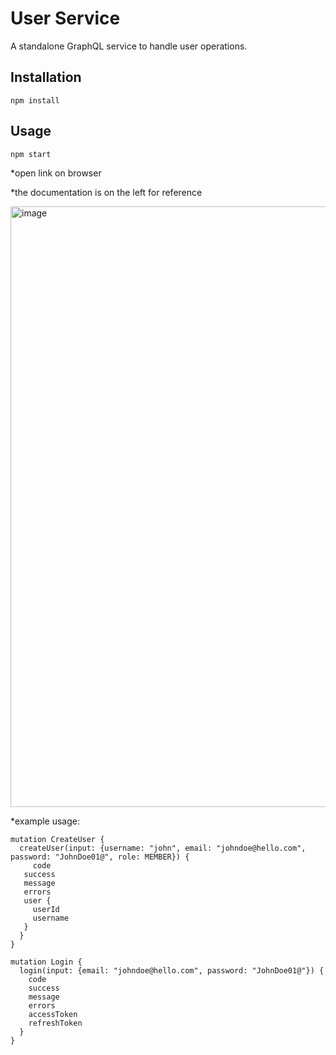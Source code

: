 # User Service

A standalone GraphQL service to handle user operations.

## Installation

```node
npm install
```

## Usage

```node
npm start
```

*open link on browser

*the documentation is on the left for reference

<img width="1926" height="961" alt="image" src="https://github.com/user-attachments/assets/857e779b-0659-4afd-a54c-4ac3b71a5279" />


*example usage:
```
mutation CreateUser {
  createUser(input: {username: "john", email: "johndoe@hello.com", password: "JohnDoe01@", role: MEMBER}) {
     code
   success
   message
   errors
   user {
     userId
     username
   }
  }
}

mutation Login {
  login(input: {email: "johndoe@hello.com", password: "JohnDoe01@"}) {
    code
    success
    message
    errors
    accessToken
    refreshToken
  }
}
```

